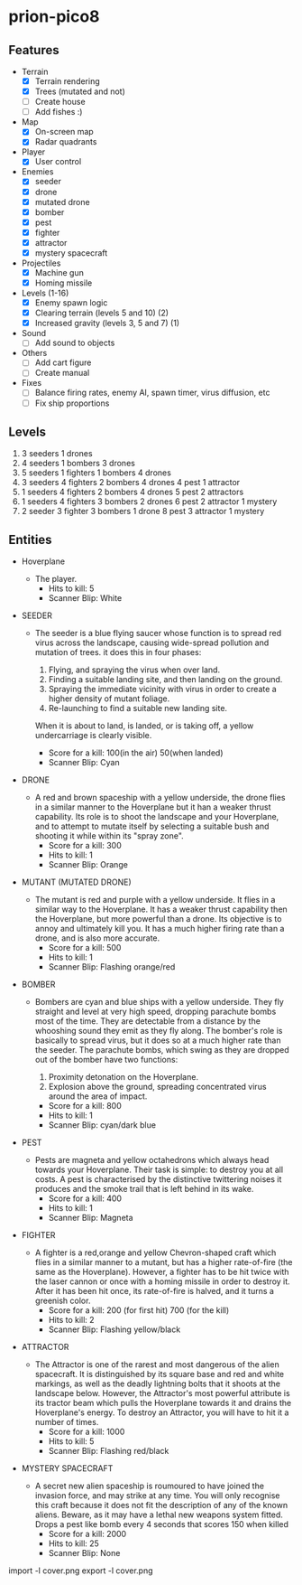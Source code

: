 # prion-pico8

## Features

- Terrain
  - [x] Terrain rendering
  - [x] Trees (mutated and not)
  - [ ] Create house
  - [ ] Add fishes :)
- Map
  - [x] On-screen map
  - [x] Radar quadrants
- Player
  - [x] User control
- Enemies
  - [x] seeder
  - [x] drone
  - [x] mutated drone 
  - [x] bomber 
  - [x] pest 
  - [x] fighter 
  - [x] attractor
  - [x] mystery spacecraft 
- Projectiles
  - [x] Machine gun
  - [x] Homing missile
- Levels (1-16)
  - [x] Enemy spawn logic
  - [x] Clearing terrain (levels 5 and 10) (2)
  - [x] Increased gravity (levels 3, 5 and 7) (1)
- Sound 
  - [ ] Add sound to objects
- Others
  - [ ] Add cart figure
  - [ ] Create manual
- Fixes
  - [ ] Balance firing rates, enemy AI, spawn timer, virus diffusion, etc
  - [ ] Fix ship proportions

## Levels

1. 3 seeders                      1 drones
2. 4 seeders            1 bombers 3 drones
3. 5 seeders 1 fighters 1 bombers 4 drones
4. 3 seeders 4 fighters 2 bombers 4 drones 4 pest 1 attractor
5. 1 seeders 4 fighters 2 bombers 4 drones 5 pest 2 attractors
6. 1 seeders 4 fighters 3 bombers 2 drones 6 pest 2 attractor 1 mystery
7. 2 seeder  3 fighter  3 bombers 1 drone  8 pest 3 attractor 1 mystery

## Entities

- Hoverplane 
  - The player.
    - Hits to kill: 5
    - Scanner Blip: White

- SEEDER
  - The seeder is a blue flying saucer whose function is to spread red virus across
    the landscape, causing wide-spread pollution and mutation of trees. it does
    this in four phases:

      1.	Flying, and spraying the virus when over land.
      2.	Finding a suitable landing site, and then landing on the
                    ground.
      3.	Spraying the immediate vicinity with virus in order to create a
                    higher density of mutant foliage.
      4.	Re-launching to find a suitable new landing site.

    When it is about to land, is landed, or is taking off, a yellow undercarriage
    is clearly visible.

    - Score for a kill:	100(in the air) 50(when landed)
    - Scanner Blip:	Cyan

- DRONE
  - A red and brown spaceship with a yellow underside, the drone flies in a similar
manner to the Hoverplane but it han a weaker thrust capability. Its role is to shoot the landscape and your Hoverplane, and to attempt to
mutate itself by selecting a suitable bush and shooting it while within its
"spray zone".
    - Score for a kill:		300
    - Hits to kill: 1
    - Scanner Blip:     		Orange


- MUTANT (MUTATED DRONE)
  - The mutant is red and purple with a yellow underside. It flies in a similar way
  to the Hoverplane. It has a weaker thrust capability then the Hoverplane, but
  more powerful than a drone. Its objective is to annoy and ultimately kill you. It has a much higher firing
  rate than a drone, and is also more accurate.
    - Score for a kill:		500
    - Hits to kill: 1
    - Scanner Blip:			Flashing orange/red


- BOMBER
  - Bombers are cyan and blue ships with a yellow underside. They fly straight and
  level at very high speed, dropping parachute bombs most of the time. They are
  detectable from a distance by the whooshing sound they emit as they fly along. The bomber's role is basically to spread virus, but it does so at a much higher
  rate than the seeder. The parachute bombs, which swing as they are dropped out of the bomber have two
  functions:

    1. Proximity detonation on the Hoverplane.
    2. Explosion above the ground, spreading concentrated virus around
                  the area of impact.

    - Score for a kill:		800
    - Hits to kill: 1
    - Scanner Blip:			cyan/dark blue


- PEST
  - Pests are magneta and yellow octahedrons which always head towards your
  Hoverplane. Their task is simple: to destroy you at all costs. A pest is
  characterised by the distinctive twittering noises it produces and the smoke
  trail that is left behind in its wake.
    - Score for a kill:		400
    - Hits to kill: 1
    - Scanner Blip: Magneta


- FIGHTER
  - A fighter is a red,orange and yellow Chevron-shaped craft which flies in a
  similar manner to a mutant, but has a higher rate-of-fire (the same as the
  Hoverplane). However, a fighter has to be hit twice with the laser cannon or
  once with a homing missile in order to destroy it. After it has been hit once,
  its rate-of-fire is halved, and it turns a greenish color.
    - Score for a kill:		200 (for first hit) 700 (for the kill)
    - Hits to kill: 2
    - Scanner Blip:			Flashing yellow/black

- ATTRACTOR
  - The Attractor is one of the rarest and most dangerous of the alien spacecraft.
  It is distinguished by its square base and red and white markings, as well as
  the deadly lightning bolts that it shoots at the landscape below. However, the
  Attractor's most powerful attribute is its tractor beam which pulls the
  Hoverplane towards it and drains the Hoverplane's energy. To destroy an
  Attractor, you will have to hit it a number of times.
    - Score for a kill:		1000
    - Hits to kill: 5
    - Scanner Blip:	Flashing red/black


- MYSTERY SPACECRAFT
  - A secret new alien spaceship is roumoured to have joined the invasion force,
  and may strike at any time. You will only recognise this craft because it does
  not fit the description of any of the known aliens. Beware, as it may have a
  lethal new weapons system fitted. Drops a pest like bomb every 4 seconds that scores 150 when killed
    - Score for a kill:		2000
    - Hits to kill: 25
    - Scanner Blip:	None


import -l cover.png
export -l cover.png
